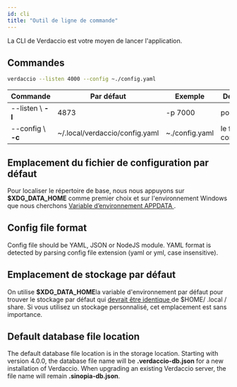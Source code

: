 ```yaml
---
id: cli
title: "Outil de ligne de commande"
---
```


La CLI de Verdaccio est votre moyen de lancer l'application.

## Commandes

```bash
verdaccio --listen 4000 --config ~./config.yaml
```

| Commande           | Par défaut                     | Exemple        | Description                 |
| ------------------ | ------------------------------ | -------------- | --------------------------- |
| --listen \ **-l** | 4873                           | -p 7000        | port http                   |
| --config \ **-c** | ~/.local/verdaccio/config.yaml | ~./config.yaml | le fichier de configuration |

## Emplacement du fichier de configuration par défaut

Pour localiser le répertoire de base, nous nous appuyons sur **$XDG_DATA_HOME** comme premier choix et sur l'environnement Windows que nous cherchons [Variable d’environnement APPDATA ](https://www.howtogeek.com/318177/what-is-the-appdata-folder-in-windows/).

## Config file format

Config file should be YAML, JSON or NodeJS module. YAML format is detected by parsing config file extension (yaml or yml, case insensitive).

## Emplacement de stockage par défaut

On utilise **$XDG_DATA_HOME**la variable d'environnement par défaut pour trouver le stockage par défaut qui [ devrait être identique ](https://askubuntu.com/questions/538526/is-home-local-share-the-default-value-for-xdg-data-home-in-ubuntu-14-04) de $HOME/ .local / share. Si vous utilisez un stockage personnalisé, cet emplacement est sans importance.

## Default database file location

The default database file location is in the storage location. Starting with version 4.0.0, the database file name will be **.verdaccio-db.json** for a new installation of Verdaccio. When upgrading an existing Verdaccio server, the file name will remain **.sinopia-db.json**.